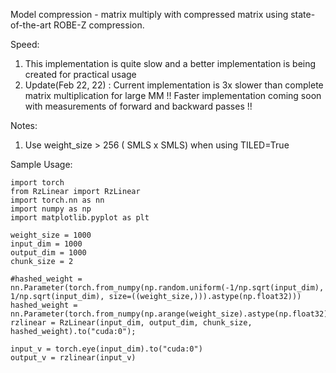 Model compression - matrix multiply with compressed matrix using state-of-the-art ROBE-Z compression.

Speed:
1. This implementation is quite slow and a better implementation is being created for practical usage
2. Update(Feb 22, 22) : Current implementation is 3x slower than complete matrix multiplication for large MM
!! Faster implementation coming soon with measurements of forward and backward passes !!

Notes:
1. Use weight_size > 256 ( SMLS x SMLS) when using TILED=True


Sample Usage:

```
import torch
from RzLinear import RzLinear
import torch.nn as nn
import numpy as np
import matplotlib.pyplot as plt

weight_size = 1000
input_dim = 1000
output_dim = 1000
chunk_size = 2

#hashed_weight = nn.Parameter(torch.from_numpy(np.random.uniform(-1/np.sqrt(input_dim), 1/np.sqrt(input_dim), size=((weight_size,))).astype(np.float32)))
hashed_weight = nn.Parameter(torch.from_numpy(np.arange(weight_size).astype(np.float32)))
rzlinear = RzLinear(input_dim, output_dim, chunk_size, hashed_weight).to("cuda:0");

input_v = torch.eye(input_dim).to("cuda:0")
output_v = rzlinear(input_v)

```
